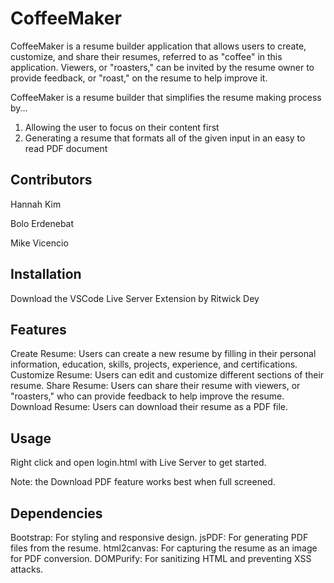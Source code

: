 # CoffeeMaker
CoffeeMaker is a resume builder application that allows users to create, customize, and share their resumes, referred to as "coffee" in this application. Viewers, or "roasters," can be invited by the resume owner to provide feedback, or "roast," on the resume to help improve it.

CoffeeMaker is a resume builder that simplifies the resume making process by...
1) Allowing the user to focus on their content first
2) Generating a resume that formats all of the given input in an easy to read PDF document  

## Contributors
Hannah Kim

Bolo Erdenebat

Mike Vicencio

## Installation
Download the VSCode Live Server Extension by Ritwick Dey 

## Features
Create Resume: Users can create a new resume by filling in their personal information, education, skills, projects, experience, and certifications.
Customize Resume: Users can edit and customize different sections of their resume.
Share Resume: Users can share their resume with viewers, or "roasters," who can provide feedback to help improve the resume.
Download Resume: Users can download their resume as a PDF file.

## Usage
Right click and open login.html with Live Server to get started.

Note: the Download PDF feature works best when full screened.

## Dependencies
Bootstrap: For styling and responsive design.
jsPDF: For generating PDF files from the resume.
html2canvas: For capturing the resume as an image for PDF conversion.
DOMPurify: For sanitizing HTML and preventing XSS attacks.
